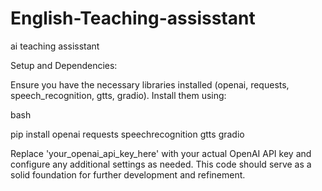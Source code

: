 # English-Teaching-assisstant
ai teaching assisstant


Setup and Dependencies:

Ensure you have the necessary libraries installed (openai, requests, speech_recognition, gtts, gradio). Install them using:

bash

pip install openai requests speechrecognition gtts gradio

Replace 'your_openai_api_key_here' with your actual OpenAI API key and configure any additional settings as needed. This code should serve as a solid foundation for further development and refinement.
